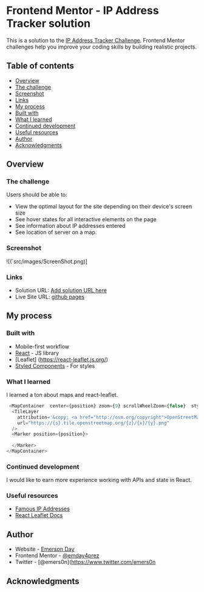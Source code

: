 # Frontend Mentor - IP Address Tracker solution

This is a solution to the [IP Address Tracker Challenge](https://www.frontendmentor.io/challenges/). Frontend Mentor challenges help you improve your coding skills by building realistic projects. 

## Table of contents

  - [Overview](#overview)
  - [The challenge](#the-challenge)
  - [Screenshot](#screenshot)
  - [Links](#links)
  - [My process](#my-process)
  - [Built with](#built-with)
  - [What I learned](#what-i-learned)
  - [Continued development](#continued-development)
  - [Useful resources](#useful-resources)
  - [Author](#author)
  - [Acknowledgments](#acknowledgments)
 

## Overview

### The challenge

Users should be able to:

- View the optimal layout for the site depending on their device's screen size
- See hover states for all interactive elements on the page
- See information about IP addresses entered
- See location of server on a map.

### Screenshot

![(`src/images/ScreenShot.png)]



### Links

- Solution URL: [Add solution URL here](https://your-solution-url.com)
- Live Site URL: [github pages](https://emday4prez.github.io/ip-address-tracker/)

## My process

### Built with
- Mobile-first workflow
- [React](https://reactjs.org/) - JS library
- [Leaflet] (https://react-leaflet.js.org/) 
- [Styled Components](https://styled-components.com/) - For styles



### What I learned

I learned a ton about maps and react-leaflet.


```js
 <MapContainer  center={position} zoom={9} scrollWheelZoom={false}  style={{height: '100%'}} whenCreated={setMap} >
  <TileLayer
    attribution='&copy; <a href="http://osm.org/copyright">OpenStreetMap</a> contributors'
    url="https://{s}.tile.openstreetmap.org/{z}/{x}/{y}.png"
  />
  <Marker position={position}>
   
  </Marker>
</MapContainer>
```


### Continued development

I would like to earn more experience working with APIs and state in React.

### Useful resources

- [Famous IP Addresses](https://gist.github.com/pbojinov/9732278)
- [React Leaflet Docs](https://react-leaflet.js.org/docs/start-setup/) 

## Author

- Website - [Emerson Day](https://portfolio-emday4prez.vercel.app/)
- Frontend Mentor - [@emday4prez](https://www.frontendmentor.io/profile/emday4prez)
- Twitter - [@emers0n](https://www.twitter.com/emers0n



## Acknowledgments

